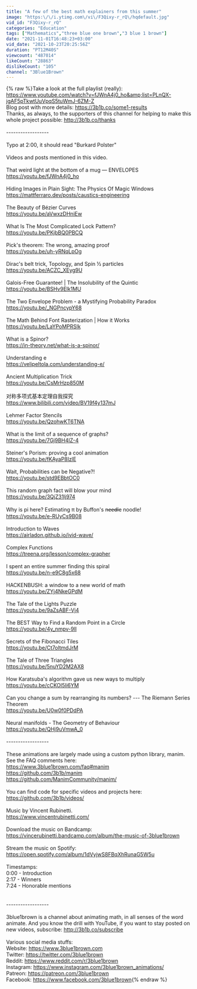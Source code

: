 ```yaml
---
title: "A few of the best math explainers from this summer"
image: "https:\/\/i.ytimg.com\/vi\/F3Qixy-r_rQ\/hqdefault.jpg"
vid_id: "F3Qixy-r_rQ"
categories: "Education"
tags: ["Mathematics","three blue one brown","3 blue 1 brown"]
date: "2021-11-01T16:48:23+03:00"
vid_date: "2021-10-23T20:25:56Z"
duration: "PT12M40S"
viewcount: "487014"
likeCount: "28863"
dislikeCount: "105"
channel: "3Blue1Brown"
---
```

{% raw %}Take a look at the full playlist (really): <a rel="nofollow" target="blank" href="https://www.youtube.com/watch?v=fJWnA4j0_ho&amp;list=PLnQX-jgAF5pTkwtUuVpqS5tuWmJ-6ZM-Z">https://www.youtube.com/watch?v=fJWnA4j0_ho&amp;list=PLnQX-jgAF5pTkwtUuVpqS5tuWmJ-6ZM-Z</a><br />Blog post with more details: <a rel="nofollow" target="blank" href="https://3b1b.co/some1-results">https://3b1b.co/some1-results</a><br />Thanks, as always, to the supporters of this channel for helping to make this whole project possible: <a rel="nofollow" target="blank" href="http://3b1b.co/thanks">http://3b1b.co/thanks</a><br /><br />------------------<br /><br />Typo at 2:00, it should read &quot;Burkard Polster&quot;<br /><br />Videos and posts mentioned in this video.<br /><br />That weird light at the bottom of a mug — ENVELOPES<br /><a rel="nofollow" target="blank" href="https://youtu.be/fJWnA4j0_ho">https://youtu.be/fJWnA4j0_ho</a><br /><br />Hiding Images in Plain Sight: The Physics Of Magic Windows<br /><a rel="nofollow" target="blank" href="https://mattferraro.dev/posts/caustics-engineering">https://mattferraro.dev/posts/caustics-engineering</a><br /><br />The Beauty of Bézier Curves<br /><a rel="nofollow" target="blank" href="https://youtu.be/aVwxzDHniEw">https://youtu.be/aVwxzDHniEw</a><br /><br />What Is The Most Complicated Lock Pattern?<br /><a rel="nofollow" target="blank" href="https://youtu.be/PKjbBQ0PBCQ">https://youtu.be/PKjbBQ0PBCQ</a><br /><br />Pick's theorem: The wrong, amazing proof<br /><a rel="nofollow" target="blank" href="https://youtu.be/uh-yRNqLpOg">https://youtu.be/uh-yRNqLpOg</a><br /><br />Dirac's belt trick, Topology, and Spin ½ particles<br /><a rel="nofollow" target="blank" href="https://youtu.be/ACZC_XEyg9U">https://youtu.be/ACZC_XEyg9U</a><br /><br />Galois-Free Guarantee! | The Insolubility of the Quintic<br /><a rel="nofollow" target="blank" href="https://youtu.be/BSHv9Elk1MU">https://youtu.be/BSHv9Elk1MU</a><br /><br />The Two Envelope Problem - a Mystifying Probability Paradox<br /><a rel="nofollow" target="blank" href="https://youtu.be/_NGPncypY68">https://youtu.be/_NGPncypY68</a><br /><br />The Math Behind Font Rasterization | How it Works<br /><a rel="nofollow" target="blank" href="https://youtu.be/LaYPoMPRSlk">https://youtu.be/LaYPoMPRSlk</a><br /><br />What is a Spinor?<br /><a rel="nofollow" target="blank" href="https://in-theory.net/what-is-a-spinor/">https://in-theory.net/what-is-a-spinor/</a><br /><br />Understanding e<br /><a rel="nofollow" target="blank" href="https://velipeltola.com/understanding-e/">https://velipeltola.com/understanding-e/</a><br /><br />Ancient Multiplication Trick<br /><a rel="nofollow" target="blank" href="https://youtu.be/CsMrHzp850M">https://youtu.be/CsMrHzp850M</a><br /><br />对称多项式基本定理自我探究<br /><a rel="nofollow" target="blank" href="https://www.bilibili.com/video/BV19f4y137mJ">https://www.bilibili.com/video/BV19f4y137mJ</a><br /><br />Lehmer Factor Stencils<br /><a rel="nofollow" target="blank" href="https://youtu.be/QzohwKT6TNA">https://youtu.be/QzohwKT6TNA</a><br /><br />What is the limit of a sequence of graphs?<br /><a rel="nofollow" target="blank" href="https://youtu.be/7Gj9BH4IZ-4">https://youtu.be/7Gj9BH4IZ-4</a><br /><br />Steiner's Porism: proving a cool animation<br /><a rel="nofollow" target="blank" href="https://youtu.be/fKAyaP8IzlE">https://youtu.be/fKAyaP8IzlE</a><br /><br />Wait, Probabilities can be Negative?!<br /><a rel="nofollow" target="blank" href="https://youtu.be/std9EBbtOC0">https://youtu.be/std9EBbtOC0</a><br /><br />This random graph fact will blow your mind<br /><a rel="nofollow" target="blank" href="https://youtu.be/3QjZ31lj974">https://youtu.be/3QjZ31lj974</a><br /><br />Why is pi here? Estimating π by Buffon's n̶e̶e̶d̶l̶e noodle!<br /><a rel="nofollow" target="blank" href="https://youtu.be/e-RUyCs9B08">https://youtu.be/e-RUyCs9B08</a><br /><br />Introduction to Waves<br /><a rel="nofollow" target="blank" href="https://airladon.github.io/ivid-wave/">https://airladon.github.io/ivid-wave/</a><br /><br />Complex Functions<br /><a rel="nofollow" target="blank" href="https://treena.org/lesson/complex-grapher">https://treena.org/lesson/complex-grapher</a><br /><br />I spent an entire summer finding this spiral<br /><a rel="nofollow" target="blank" href="https://youtu.be/n-e9C8g5x68">https://youtu.be/n-e9C8g5x68</a><br /><br />HACKENBUSH: a window to a new world of math<br /><a rel="nofollow" target="blank" href="https://youtu.be/ZYj4NkeGPdM">https://youtu.be/ZYj4NkeGPdM</a><br /><br />The Tale of the Lights Puzzle<br /><a rel="nofollow" target="blank" href="https://youtu.be/9aZsABF-Vj4">https://youtu.be/9aZsABF-Vj4</a><br /><br />The BEST Way to Find a Random Point in a Circle<br /><a rel="nofollow" target="blank" href="https://youtu.be/4y_nmpv-9lI">https://youtu.be/4y_nmpv-9lI</a><br /><br />Secrets of the Fibonacci Tiles<br /><a rel="nofollow" target="blank" href="https://youtu.be/Ct7oltmdJrM">https://youtu.be/Ct7oltmdJrM</a><br /><br />The Tale of Three Triangles<br /><a rel="nofollow" target="blank" href="https://youtu.be/5nuYD2M2AX8">https://youtu.be/5nuYD2M2AX8</a><br /><br />How Karatsuba's algorithm gave us new ways to multiply<br /><a rel="nofollow" target="blank" href="https://youtu.be/cCKOl5li6YM">https://youtu.be/cCKOl5li6YM</a><br /><br />Can you change a sum by rearranging its numbers? --- The Riemann Series Theorem<br /><a rel="nofollow" target="blank" href="https://youtu.be/U0w0f0PDdPA">https://youtu.be/U0w0f0PDdPA</a><br /><br />Neural manifolds - The Geometry of Behaviour<br /><a rel="nofollow" target="blank" href="https://youtu.be/QHj9uVmwA_0">https://youtu.be/QHj9uVmwA_0</a><br /><br />------------------<br /><br />These animations are largely made using a custom python library, manim.  See the FAQ comments here:<br /><a rel="nofollow" target="blank" href="https://www.3blue1brown.com/faq#manim">https://www.3blue1brown.com/faq#manim</a><br /><a rel="nofollow" target="blank" href="https://github.com/3b1b/manim">https://github.com/3b1b/manim</a><br /><a rel="nofollow" target="blank" href="https://github.com/ManimCommunity/manim/">https://github.com/ManimCommunity/manim/</a><br /><br />You can find code for specific videos and projects here:<br /><a rel="nofollow" target="blank" href="https://github.com/3b1b/videos/">https://github.com/3b1b/videos/</a><br /><br />Music by Vincent Rubinetti.<br /><a rel="nofollow" target="blank" href="https://www.vincentrubinetti.com/">https://www.vincentrubinetti.com/</a><br /><br />Download the music on Bandcamp:<br /><a rel="nofollow" target="blank" href="https://vincerubinetti.bandcamp.com/album/the-music-of-3blue1brown">https://vincerubinetti.bandcamp.com/album/the-music-of-3blue1brown</a><br /><br />Stream the music on Spotify:<br /><a rel="nofollow" target="blank" href="https://open.spotify.com/album/1dVyjwS8FBqXhRunaG5W5u">https://open.spotify.com/album/1dVyjwS8FBqXhRunaG5W5u</a><br /><br />Timestamps:<br />0:00 - Introduction <br />2:17 - Winners<br />7:24 - Honorable mentions<br /><br /><br />------------------<br /><br />3blue1brown is a channel about animating math, in all senses of the word animate.  And you know the drill with YouTube, if you want to stay posted on new videos, subscribe: <a rel="nofollow" target="blank" href="http://3b1b.co/subscribe">http://3b1b.co/subscribe</a><br /><br />Various social media stuffs:<br />Website: <a rel="nofollow" target="blank" href="https://www.3blue1brown.com">https://www.3blue1brown.com</a><br />Twitter: <a rel="nofollow" target="blank" href="https://twitter.com/3blue1brown">https://twitter.com/3blue1brown</a><br />Reddit: <a rel="nofollow" target="blank" href="https://www.reddit.com/r/3blue1brown">https://www.reddit.com/r/3blue1brown</a><br />Instagram: <a rel="nofollow" target="blank" href="https://www.instagram.com/3blue1brown_animations/">https://www.instagram.com/3blue1brown_animations/</a><br />Patreon: <a rel="nofollow" target="blank" href="https://patreon.com/3blue1brown">https://patreon.com/3blue1brown</a><br />Facebook: <a rel="nofollow" target="blank" href="https://www.facebook.com/3blue1brown">https://www.facebook.com/3blue1brown</a>{% endraw %}
